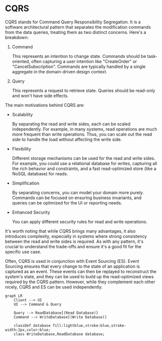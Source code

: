 # CQRS

CQRS stands for Command Query Responsibility Segregation. It is a software architectural pattern that separates the modification commands from the data queries, treating them as two distinct concerns. Here's a breakdown:

1. Command

    This represents an intention to change state. Commands should be task-oriented, often capturing a user intention like "CreateOrder" or "CancelSubscription". Commands are typically handled by a single aggregate in the domain-driven design context.

2. Query

    This represents a request to retrieve state. Queries should be read-only and won't have side effects.

The main motivations behind CQRS are:

- Scalability

    By separating the read and write sides, each can be scaled independently. For example, in many systems, read operations are much more frequent than write operations. Thus, you can scale out the read side to handle the load without affecting the write side.

- Flexibility

    Different storage mechanisms can be used for the read and write sides. For example, you could use a relational database for writes, capturing all the rich behavior and constraints, and a fast read-optimized store (like a NoSQL database) for reads.

- Simplification

    By separating concerns, you can model your domain more purely. Commands can be focused on ensuring business invariants, and queries can be optimized for the UI or reporting needs.

- Enhanced Security

    You can apply different security rules for read and write operations.

It's worth noting that while CQRS brings many advantages, it also introduces complexity, especially in systems where strong consistency between the read and write sides is required. As with any pattern, it's crucial to understand the trade-offs and ensure it's a good fit for the specific use case.

Often, CQRS is used in conjunction with Event Sourcing (ES). Event Sourcing ensures that every change to the state of an application is captured as an event. These events can then be replayed to reconstruct the system's state, and they can be used to build up the read-optimized views required by the CQRS pattern. However, while they complement each other nicely, CQRS and ES can be used independently.

```mermaid
graph LR
    Client --> UI
    UI --> Command & Query

    Query --> ReadDatabase[(Read Database)]
    Command --> WriteDatabase[(Write Database)]

    classDef database fill:lightblue,stroke:blue,stroke-width:2px,color:blue;
    class WriteDatabase,ReadDatabase database;
```
